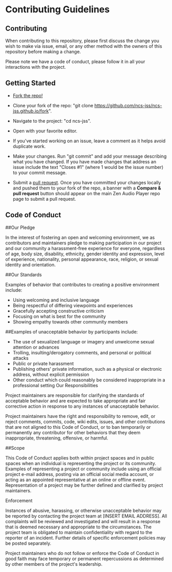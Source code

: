 
 # Contributing Guidelines
 
 
 ## Contributing
 
 When contributing to this repository, please first discuss the change you wish to make via issue,
 email, or any other method with the owners of this repository before making a change. 
 
 Please note we have a code of conduct, please follow it in all your interactions with the project.
 
 
 
 
 ## Getting Started
 
 * [Fork the repo!](https://github.com/ncs-jss/ncs-jss.github.io/fork)
      
 * Clone your fork of the repo: "git clone https://github.com/ncs-jss/ncs-jss.github.io/fork".
 * Navigate to the project: "cd ncs-jss".
 * Open with your favorite editor.
 * If you've started working on an issue, leave a comment as it helps avoid duplicate work.
 * Make your changes.
  Run "git commit" and add your message describing what you have changed. If you have made changes that address an issue include the text "Closes #1" (where 1 would  be   the issue number) to your commit message.
  
 * Submit a [pull request](https://github.com/ncs-jss/ncs-jss.github.io/pulls). Once you have committed your changes locally and pushed them to your fork of the repo, a banner with a **Compare & pull request** button should appear on the main Zen Audio Player repo page to submit a pull request.
 
## Code of Conduct
 

##Our Pledge

In the interest of fostering an open and welcoming environment, we as contributors and maintainers pledge to making participation in our project and our community a harassment-free experience for everyone, regardless of age, body size, disability, ethnicity, gender identity and expression, level of experience, nationality, personal appearance, race, religion, or sexual identity and orientation.

##Our Standards

Examples of behavior that contributes to creating a positive environment include:

* Using welcoming and inclusive language
* Being respectful of differing viewpoints and experiences
* Gracefully accepting constructive criticism
* Focusing on what is best for the community
* Showing empathy towards other community members

##Examples of unacceptable behavior by participants include:

* The use of sexualized language or imagery and unwelcome sexual attention or advances
* Trolling, insulting/derogatory comments, and personal or political attacks
* Public or private harassment
* Publishing others' private information, such as a physical or electronic address, without explicit permission
* Other conduct which could reasonably be considered inappropriate in a professional setting
  Our Responsibilities

Project maintainers are responsible for clarifying the standards of acceptable behavior and are expected to take appropriate and fair corrective action in response to any instances of unacceptable behavior.

Project maintainers have the right and responsibility to remove, edit, or reject comments, commits, code, wiki edits, issues, and other contributions that are not aligned to this Code of Conduct, or to ban temporarily or permanently any contributor for other behaviors that they deem inappropriate, threatening, offensive, or harmful.

##Scope

This Code of Conduct applies both within project spaces and in public spaces when an individual is representing the project or its community. Examples of representing a project or community include using an official project e-mail address, posting via an official social media account, or acting as an appointed representative at an online or offline event. Representation of a project may be further defined and clarified by project maintainers.

Enforcement

Instances of abusive, harassing, or otherwise unacceptable behavior may be reported by contacting the project team at [INSERT EMAIL ADDRESS]. All complaints will be reviewed and investigated and will result in a response that is deemed necessary and appropriate to the circumstances. The project team is obligated to maintain confidentiality with regard to the reporter of an incident. Further details of specific enforcement policies may be posted separately.

Project maintainers who do not follow or enforce the Code of Conduct in good faith may face temporary or permanent repercussions as determined by other members of the project's leadership.